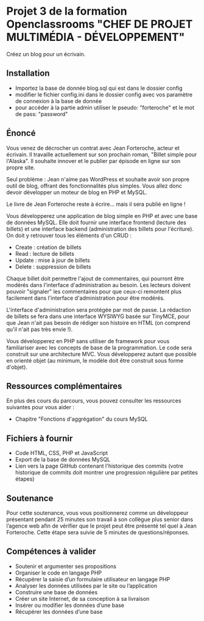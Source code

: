 # Projet 3 de la formation Openclassrooms "CHEF DE PROJET MULTIMÉDIA - DÉVELOPPEMENT"

Créez un blog pour un écrivain.


## Installation

- Importez la base de donnée blog.sql qui est dans le dossier config 
- modifier le fichier config.ini dans le dossier config avec vos paramètre de connexion à la base de donnée
- pour accéder à la partie admin utiliser le pseudo: "forteroche" et le mot de pass: "password"

## Énoncé

 Vous venez de décrocher un contrat avec Jean Forteroche, acteur et écrivain. Il travaille actuellement sur son prochain roman, "Billet simple pour l'Alaska". Il souhaite innover et le publier par épisode en ligne sur son propre site.

Seul problème : Jean n'aime pas WordPress et souhaite avoir son propre outil de blog, offrant des fonctionnalités plus simples. Vous allez donc devoir développer un moteur de blog en PHP et MySQL.

Le livre de Jean Forteroche reste à écrire... mais il sera publié en ligne !

Vous développerez une application de blog simple en PHP et avec une base de données MySQL. Elle doit fournir une interface frontend (lecture des billets) et une interface backend (administration des billets pour l'écriture). On doit y retrouver tous les éléments d'un CRUD :

- Create : création de billets
- Read : lecture de billets
- Update : mise à jour de billets
- Delete : suppression de billets

Chaque billet doit permettre l'ajout de commentaires, qui pourront être modérés dans l'interface d'administration au besoin.
Les lecteurs doivent pouvoir "signaler" les commentaires pour que ceux-ci remontent plus facilement dans l'interface d'administration pour être modérés.

L'interface d'administration sera protégée par mot de passe. La rédaction de billets se fera dans une interface WYSIWYG basée sur TinyMCE, pour que Jean n'ait pas besoin de rédiger son histoire en HTML (on comprend qu'il n'ait pas très envie !).

Vous développerez en PHP sans utiliser de framework pour vous familiariser avec les concepts de base de la programmation. Le code sera construit sur une architecture MVC. Vous développerez autant que possible en orienté objet (au minimum, le modèle doit être construit sous forme d'objet).


## Ressources complémentaires

En plus des cours du parcours, vous pouvez consulter les ressources suivantes pour vous aider :

- Chapitre "Fonctions d'aggrégation" du cours MySQL


## Fichiers à fournir

- Code HTML, CSS, PHP et JavaScript
- Export de la base de données MySQL
- Lien vers la page GitHub contenant l'historique des commits
(votre historique de commits doit montrer une progression régulière par petites étapes)


## Soutenance

Pour cette soutenance, vous vous positionnerez comme un développeur présentant pendant 25 minutes son travail à son collègue plus senior dans l’agence web afin de vérifier que le projet peut être présenté tel quel à Jean Forteroche. Cette étape sera suivie de 5 minutes de questions/réponses.


## Compétences à valider

- Soutenir et argumenter ses propositions
- Organiser le code en langage PHP
- Récupérer la saisie d’un formulaire utilisateur en langage PHP
- Analyser les données utilisées par le site ou l’application
- Construire une base de données
- Créer un site Internet, de sa conception à sa livraison
- Insérer ou modifier les données d’une base
- Récupérer les données d’une base
